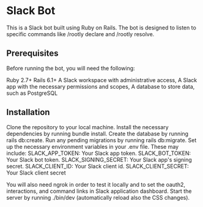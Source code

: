 # Slack Bot
This is a Slack bot built using Ruby on Rails. The bot is designed to listen to specific commands like /rootly declare and /rootly resolve.


## Prerequisites
Before running the bot, you will need the following:

Ruby 2.7+
Rails 6.1+
A Slack workspace with administrative access,
A Slack app with the necessary permissions and scopes,
A database to store data, such as PostgreSQL
## Installation
Clone the repository to your local machine.
Install the necessary dependencies by running bundle install.
Create the database by running rails db:create.
Run any pending migrations by running rails db:migrate.
Set up the necessary environment variables in your .env file. These may include:
SLACK_APP_TOKEN: Your Slack app token.
SLACK_BOT_TOKEN: Your Slack bot token.
SLACK_SIGNING_SECRET: Your Slack app's signing secret.
SLACK_CLIENT_ID: Your Slack client id.
SLACK_CLIENT_SECRET: Your Slack client secret

You will also need ngrok in order to test it locally and to set the oauth2, interactions, and command links in Slack application dashboard.
Start the server by running ./bin/dev (automatically reload also the CSS changes).

